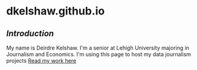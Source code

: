 # dkelshaw.github.io
## **_Introduction_**
My name is Deirdre Kelshaw. I'm a senior at Lehigh University majoring in Journalism and Economics. I'm using this page to host my data journalism projects
[Read my work here](https://thebrownandwhite.com/?s=deirdre+kelshaw)
